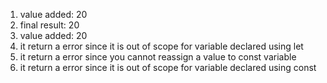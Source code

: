 1. value added:  20
2. final result:  20
3. value added:  20
4. it return a error since it is out of scope for variable declared using let
5. it return a error since you cannot reassign a value to const variable
6. it return a error since it is out of scope for variable declared using const

